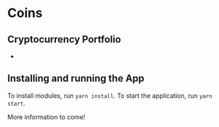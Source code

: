# Coins
## Cryptocurrency Portfolio
-

## Installing and running the App
To install modules, run `yarn install`.
To start the application, run `yarn start`.

More information to come!

